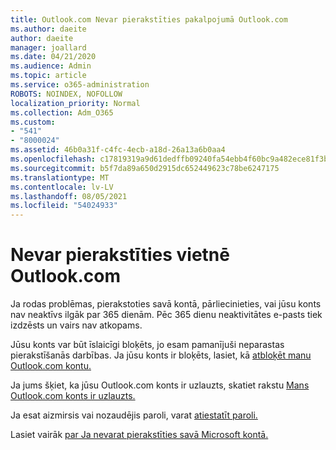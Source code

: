 ```yaml
---
title: Outlook.com Nevar pierakstīties pakalpojumā Outlook.com
ms.author: daeite
author: daeite
manager: joallard
ms.date: 04/21/2020
ms.audience: Admin
ms.topic: article
ms.service: o365-administration
ROBOTS: NOINDEX, NOFOLLOW
localization_priority: Normal
ms.collection: Adm_O365
ms.custom:
- "541"
- "8000024"
ms.assetid: 46b0a31f-c4fc-4ecb-a18d-26a13a6b0aa4
ms.openlocfilehash: c17819319a9d61dedffb09240fa54ebb4f60bc9a482ece81f3b72693abea3d2e
ms.sourcegitcommit: b5f7da89a650d2915dc652449623c78be6247175
ms.translationtype: MT
ms.contentlocale: lv-LV
ms.lasthandoff: 08/05/2021
ms.locfileid: "54024933"
---
```

# <a name="cant-sign-in-to-outlookcom"></a>Nevar pierakstīties vietnē Outlook.com

Ja rodas problēmas, pierakstoties savā kontā, pārliecinieties, vai jūsu konts nav neaktīvs ilgāk par 365 dienām. Pēc 365 dienu neaktivitātes e-pasts tiek izdzēsts un vairs nav atkopams.
  
Jūsu konts var būt īslaicīgi bloķēts, jo esam pamanījuši neparastas pierakstīšanās darbības. Ja jūsu konts ir bloķēts, lasiet, kā [atbloķēt manu Outlook.com kontu.](https://support.office.com/article/f4ad2701-d166-4d8b-8a6a-9af2a1f8a4c4?wt.mc_id=Office_Outlook_com_Alchemy)
  
Ja jums šķiet, ka jūsu Outlook.com konts ir uzlauzts, skatiet rakstu [Mans Outlook.com konts ir uzlauzts.](https://support.office.com/article/35993ac5-ac2f-494e-aacb-5232dda453d8?wt.mc_id=Office_Outlook_com_Alchemy)
  
Ja esat aizmirsis vai nozaudējis paroli, varat [atiestatīt paroli.](https://go.microsoft.com/fwlink/p/?LinkID=242804)
  
Lasiet vairāk [par Ja nevarat pierakstīties savā Microsoft kontā.](https://go.microsoft.com/fwlink/p/?linkid=837479)
  